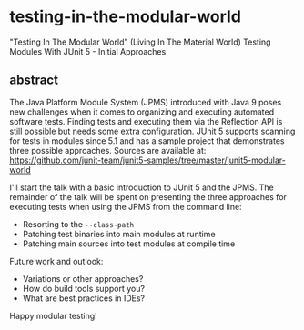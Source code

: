 # testing-in-the-modular-world

"Testing In The Modular World" (Living In The Material World)
Testing Modules With JUnit 5 - Initial Approaches

## abstract

The Java Platform Module System (JPMS) introduced with Java 9 poses new challenges when it comes to organizing and executing automated software tests.
Finding tests and executing them via the Reflection API is still possible but needs some extra configuration.
JUnit 5 supports scanning for tests in modules since 5.1 and has a sample project that demonstrates three possible approaches.
Sources are available at: https://github.com/junit-team/junit5-samples/tree/master/junit5-modular-world

I'll start the talk with a basic introduction to JUnit 5 and the JPMS.
The remainder of the talk will be spent on presenting the three approaches for executing tests when using the JPMS from the command line:
- Resorting to the `--class-path`
- Patching test binaries into main modules at runtime
- Patching main sources into test modules at compile time

Future work and outlook:
- Variations or other approaches?
- How do build tools support you?
- What are best practices in IDEs?

Happy modular testing!
